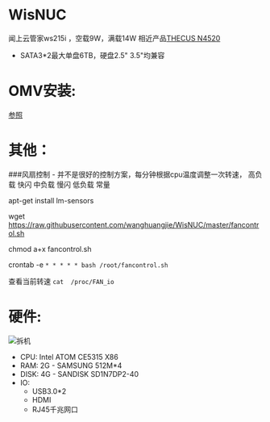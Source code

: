 # WisNUC
闻上云管家ws215i ，空载9W，满载14W
相近产品[THECUS N4520](http://www.thecus.com/product.php?PROD_ID=86)

  * SATA3*2最大单盘6TB，硬盘2.5" 3.5"均兼容

# OMV安装:

[参照](https://openmediavault.readthedocs.io/en/latest/installation/on_debian.html)

# 其他：

###风扇控制 - 并不是很好的控制方案，每分钟根据cpu温度调整一次转速，
高负载 快闪 中负载 慢闪  低负载 常量

apt-get install lm-sensors

wget https://raw.githubusercontent.com/wanghuangjie/WisNUC/master/fancontrol.sh

chmod a+x fancontrol.sh

crontab -e ```* * * * * bash /root/fancontrol.sh```

查看当前转速  ```cat  /proc/FAN_io```

# 硬件:
![拆机](https://am.zdmimg.com/201604/05/5703a8469d1e6.jpg_e600.jpg)
* CPU: Intel ATOM CE5315 X86
* RAM: 2G - SAMSUNG 512M*4
* DISK: 4G - SANDISK SD1N7DP2-40
* IO: 
  * USB3.0*2 
  * HDMI
  * RJ45千兆网口
